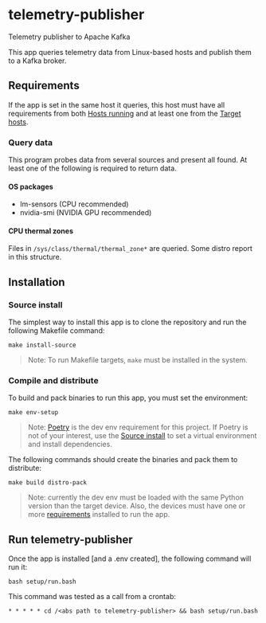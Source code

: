# telemetry-publisher

Telemetry publisher to Apache Kafka

This app queries telemetry data from Linux-based hosts and publish them to a Kafka broker.

## Requirements

If the app is set in the same host it queries, this host must have all requirements from
both [Hosts running](#hosts-running-this-app) and at least one from the [Target hosts](#target-hosts-for-this-app).

### Query data

This program probes data from several sources and present all found.
At least one of the following is required to return data.

#### OS packages


- lm-sensors (CPU recommended)
- nvidia-smi (NVIDIA GPU recommended)

#### CPU thermal zones

Files in `/sys/class/thermal/thermal_zone*` are queried. Some distro report in this structure.


## Installation

### Source install

The simplest way to install this app is to clone the repository and run the following Makefile command:

```shell
make install-source
```

> Note: To run Makefile targets, `make` must be installed in the system.

### Compile and distribute

To build and pack binaries to run this app, you must set the environment:

```shell
make env-setup
```

> Note: [Poetry](https://python-poetry.org/) is the dev env requirement for this project.
> If Poetry is not of your interest, use the [Source install](#source-install)
> to set a virtual environment and install dependencies.

The following commands should create the binaries and pack them to distribute:

```shell
make build distro-pack
```

> Note: currently the dev env must be loaded with the same Python version than the target device.
> Also, the devices must have one or more [requirements](#os-packages) installed to run the app.


## Run telemetry-publisher

Once the app is installed [and a .env created], the following command will run it:

```shell
bash setup/run.bash
```

This command was tested as a call from a crontab:

```shell
* * * * * cd /<abs path to telemetry-publisher> && bash setup/run.bash
```
